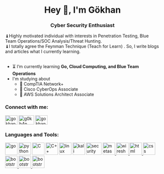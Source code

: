 <h1 align="center">Hey 👋, I'm Gökhan</h1>
<h3 align="center">Cyber Security Enthusiast</h3>
♝Highly motivated individual with interests in Penetration Testing, Blue Team Operations/SOC Analysis/Threat Hunting.
</br>
♝I totally agree the Feynman Technique (Teach for Learn) . So, I write blogs and articles what I currently learning. </br>
</br>

  * :hourglass_flowing_sand: I’m currently learning **Go, Cloud Computing, and Blue Team Operations**
  * I'm studying about 
    * :seedling: CompTIA Network+
    * :seedling: Cisco CyberOps Associate 
    * :seedling: AWS Solutions Architect Associate 
<h3 align="left">Connect with me:</h3>
<a href="https://linkedin.com/in/gokhangokcen" target="blank"><img align="center" src="https://raw.githubusercontent.com/rahuldkjain/github-profile-readme-generator/master/src/images/icons/Social/linked-in-alt.svg" alt="gokhangokcen" height="30" width="40" /></a>
<a href="https://tryhackme.com/p/g0kh4n" target="blank"><img align="center" src="https://onurgule.com.tr/wp-content/uploads/2021/07/THMlogo.png" alt="g0kh4n" height="30" width="50" /></a>
<a href="https://medium.com/@gokhangokcen/t%C3%BCm-yaz%C4%B1lar-all-stories-7956b173f442" target="blank"><img align="center" src="https://github.com/rahuldkjain/github-profile-readme-generator/blob/master/src/images/icons/Social/medium.svg" alt="gokhangokcen" height="30" width="40" /></a>
</p>

<h3 align="left">Languages and Tools:</h3>
<p align = "left" > <a href = "#" target =
  "_blank" > <img src =
  "https://github.com/rahuldkjain/github-profile-readme-generator/blob/master/src/images/icons/ProgrammingLanguages/go.svg"
  alt = "go" width = "40" height = "40" / ></a > <a href =
  "#" target = "_blank" > <img src =
  "https://github.com/rahuldkjain/github-profile-readme-generator/blob/master/src/images/icons/ProgrammingLanguages/python.svg"
  alt = "python" width = "40" height = "40" / ></a > <a href =
  "#" target = "_blank" > <img src =
  "https://github.com/rahuldkjain/github-profile-readme-generator/blob/master/src/images/icons/ProgrammingLanguages/c.svg"
  alt = "C" width = "40" height = "40" / ></a > <a href =
  "#" target = "_blank" > <img src =
  "https://github.com/rahuldkjain/github-profile-readme-generator/blob/master/src/images/icons/ProgrammingLanguages/cpp.svg" 
  alt = "C++" width = "40" height = "40" / ></a > <a href =
  "#" target = "_blank" > <img src =
  "https://github.com/rahuldkjain/github-profile-readme-generator/blob/master/src/images/icons/Other/linux.svg" alt =
  "linux" width = "40" height = "40" / ></a > <a href =
  "#" target = "_blank" > <img src =
  "https://toppng.com/uploads/preview/kali-linux-logo-11562915225uyursxhbp6.png" alt =
  "kali linux" width = "40" height = "40" / ></a > <a href =
  "#" target = "_blank" > <img src =
  "https://cylab.be/storage/blog/65/files/GczoDUuisS9oISm7pRkZLQjEjpjQ5jWsMJdAm8Yu.png" alt =
  "security onion" width = "50" height = "40" / ></a > <a href =
  "#" target = "_blank" > <img src =
  "https://banner2.cleanpng.com/20180524/egt/kisspng-metasploit-project-penetration-test-security-hacke-5b072f9ad4d962.7481310415271975948718.jpg" alt = "metasploit" width = "40" height = "40" / ></a ><a href =
  "#" target = "_blank" > <img src =
  "https://www.wireshark.org/assets/images/sflogo.png" alt = "wireshark" width = "40" height = "40" / ></a ><a href =
  "#" target = "_blank" > <img src =
  "https://github.com/rahuldkjain/github-profile-readme-generator/blob/master/src/images/icons/FrontendDevelopment/html.svg" alt = "html" width = "40" height = "40" / ></a ><a href =
  "#" target = "_blank" > <img src =
  "https://github.com/rahuldkjain/github-profile-readme-generator/blob/master/src/images/icons/FrontendDevelopment/css.svg" alt = "css" width = "40" height = "40" / ></a ><a href =
  "#" target = "_blank" > <img src =
  "https://github.com/rahuldkjain/github-profile-readme-generator/blob/master/src/images/icons/FrontendDevelopment/bootstrap.svg" alt = "bootstrap" width = "40" height = "40" / ></a ><a href =
  "#" target = "_blank" > <img src =
  "https://github.com/rahuldkjain/github-profile-readme-generator/blob/master/src/images/icons/ProgrammingLanguages/javascript.svg" alt = "bootstrap" width = "40" height = "40" / ></a ><a href =
  "#" target = "_blank" > <img src =
  "https://github.com/rahuldkjain/github-profile-readme-generator/blob/master/src/images/icons/Devops/aws.svg" alt = "bootstrap" width = "40" height = "40" / ></a >
 
  
  </p >
  
  
